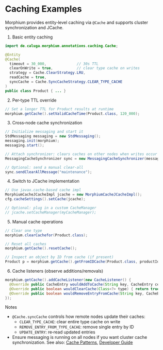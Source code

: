 # Caching Examples

Morphium provides entity‑level caching via `@Cache` and supports cluster synchronization and JCache.

1) Basic entity caching
```java
import de.caluga.morphium.annotations.caching.Cache;

@Entity
@Cache(
  timeout = 30_000,              // 30s TTL
  clearOnWrite = true,           // clear type cache on writes
  strategy = Cache.ClearStrategy.LRU,
  readCache = true,
  syncCache = Cache.SyncCacheStrategy.CLEAR_TYPE_CACHE
)
public class Product { ... }
```

2) Per‑type TTL override
```java
// Set a longer TTL for Product results at runtime
morphium.getCache().setValidCacheTime(Product.class, 120_000);
```

3) Cross‑node cache synchronization
```java
// Initialize messaging and start it
StdMessaging messaging = new StdMessaging();
messaging.init(morphium);
messaging.start();

// Attach synchronizer: clears caches on other nodes when writes occur
MessagingCacheSynchronizer sync = new MessagingCacheSynchronizer(messaging, morphium);

// Optional: send a manual clear‑all
sync.sendClearAllMessage("maintenance");
```

4) Switch to JCache implementation
```java
// Use javax.cache‑based cache impl
MorphiumCacheJCacheImpl jcache = new MorphiumCacheJCacheImpl();
cfg.cacheSettings().setCache(jcache);

// Optional: plug in a custom CacheManager
// jcache.setCacheManager(myCacheManager);
```

5) Manual cache operations
```java
// Clear one type
morphium.clearCachefor(Product.class);

// Reset all caches
morphium.getCache().resetCache();

// Inspect an object by ID from cache (if present)
Product p = morphium.getCache().getFromIDCache(Product.class, productId);
```

6) Cache listeners (observe additions/removals)
```java
morphium.getCache().addCacheListener(new CacheListener() {
  @Override public CacheEntry wouldAddToCache(String key, CacheEntry ce, boolean update) { return ce; }
  @Override public boolean wouldClearCache(Class<?> type) { return true; }
  @Override public boolean wouldRemoveEntryFromCache(String key, CacheEntry ce, boolean expired) { return true; }
});
```

Notes
- `@Cache.syncCache` controls how remote nodes update their caches:
  - `CLEAR_TYPE_CACHE`: clear entire type cache on write
  - `REMOVE_ENTRY_FROM_TYPE_CACHE`: remove single entry by ID
  - `UPDATE_ENTRY`: re‑read updated entries
- Ensure messaging is running on all nodes if you want cluster cache synchronization.
See also: [Cache Patterns](./cache-patterns.md), [Developer Guide](../developer-guide.md)
